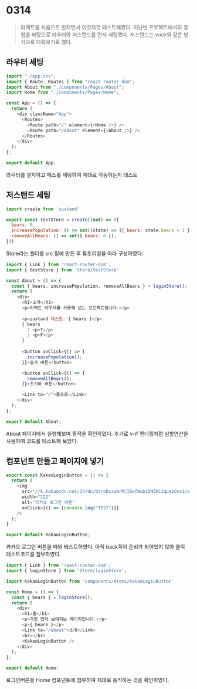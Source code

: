 # 0314

> 리액트를 처음으로 만지면서 이것저것 테스트해봤다. 지난번 프로젝트에서의 경험을 바탕으로 라우터와 저스탠드를 먼저 세팅했다. 저스탠드는 vuex와 같은 방식으로 다뤄보기로 했다.

## 라우터 세팅

```javascript
import "./App.css";
import { Route, Routes } from "react-router-dom";
import About from "./components/Pages/About";
import Home from "./components/Pages/Home";

const App = () => {
  return (
    <div className="App">
      <Routes>
        <Route path="/" element={<Home />} />
        <Route path="/about" element={<About />} />
      </Routes>
    </div>
  );
};

export default App;

```



라우터를 설치하고 패스를 세팅하여 제대로 작동하는지 테스트



## 저스탠드 세팅

```javascript
import create from 'zustand'

export const testStore = create((set) => ({
  bears: 0,
  increasePopulation: () => set((state) => ({ bears: state.bears + 1 })),
  removeAllBears: () => set({ bears: 0 }),
}))
```



Store라는 폴더를 src 밑에 만든 후 튜토리얼을 따라 구성하였다.



```javascript
import { Link } from 'react-router-dom';
import { testStore } from 'Store/testStore'

const About = () => {
  const { bears, increasePopulation, removeAllBears } = loginStore();
  return (
    <div>
      <h1>소개</h1>
      <p>리액트 라우터를 사용해 보는 프로젝트입니다.</p>
      
      <p>zustand 테스트: { bears }</p>
      { bears
        ? <p>T</p>
        : <p>F</p>
      }
      
      <button onClick={() => {
        increasePopulation();
      }}>증가 버튼</button>

      <button onClick={() => {
        removeAllBears();
      }}>초기화 버튼</button>

      <Link to="/">홈으로</Link>
    </div>
  );
};

export default About;
```



About 페이지에서 실행해보며 동작을 확인하였다. 추가로 v-if 렌더링처럼 삼항연산을 사용하여 코드를 테스트해 보았다.



## 컴포넌트 만들고 페이지에 넣기

```javascript
export const KakaoLoginButton = () => {
  return (
    <img
      src="//k.kakaocdn.net/14/dn/btroDszwNrM/I6efHub1SN5KCJqLm1Ovx1/o.jpg"
      width="222"
      alt="카카오 로그인 버튼"
      onClick={() => {console.log("TEST")}}
    />
  );
}

export default KakaoLoginButton;
```



카카오 로그인 버튼을 따와 테스트하였다. 아직 back쪽이 준비가 되어있지 않아 클릭 테스트코드를 첨부하였다.



```javascript
import { Link } from 'react-router-dom';
import { loginStore } from 'Store/loginStore';

import KakaoLoginButton from 'components/Atoms/KakaoLoginButton'

const Home = () => {
  const { bears } = loginStore();
  return (
    <div>
      <h1>홈</h1>
      <p>가장 먼저 보여지는 페이지입니다.</p>
      <p>{ bears }</p>
      <Link to="/about">소개</Link>
      <br></br>
      <KakaoLoginButton />
    </div>
  );
};

export default Home;
```



로그인버튼을 Home 컴포넌트에 첨부하여 제대로 동작하는 것을 확인하였다.
